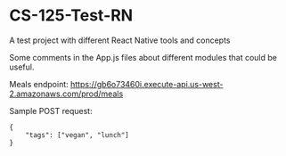 # CS-125-Test-RN
A test project with different React Native tools and concepts

Some comments in the App.js files about different modules that could be useful.

Meals endpoint: https://gb6o73460i.execute-api.us-west-2.amazonaws.com/prod/meals

Sample POST request:
```
{
	"tags": ["vegan", "lunch"]
}

```
